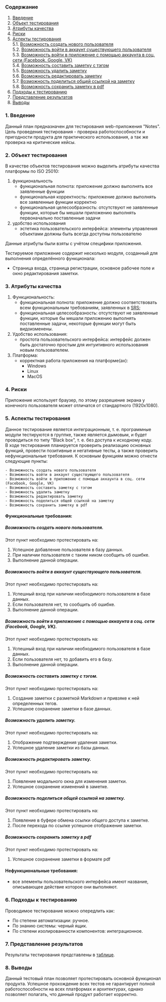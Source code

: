 ### Содержание
  1. [Введение](#1)
  2. [Объект тестирования](#2)
  3. [Атрибуты качества](#3)
  4. [Риски](#4)
  5. [Аспекты тестирования](#5)<br>
    5.1. [Возможность создать нового пользователя](#001)<br>
    5.2. [Возможность войти в аккаунт существующего пользователя](#002)<br>
    5.3. [Возможность войти в приложение с помощью аккаунта в соц. сети (Facebook, Google, VK)](#003)<br>
    5.4. [Возможность составить заметку с тэгом](#004)<br>
    5.5. [Возможность удалить заметку](#005)<br>
    5.6. [Возможность редактировать заметку](#006)<br>
    5.7. [Возможность поделиться общей ссылкой на заметку](#007)<br>
    5.8. [Возможность сохранить заметку в pdf](#008)<br>
6. [Подходы к тестированию](#6)
7. [Представление результатов](#7)
8. [Выводы](#8)


<a name="1"></a>
### 1. Введение
Данный план предназначен для тестирования web-приложения "Notes". Цель проведения тестирования - проверка работоспособности и пригодности продукта для практического использования, а так же проверка на критические кейсы.

<a name="2"></a>
### 2. Объект тестирования
В качестве объектов тестирования можно выделить атрибуты качества платформы по ISO 25010:
1. функциональность
	- функциональная полнота: приложение должно выполнять все заявленные функции
	- функциональная корректность: приложение должно выполнять все заявленные функции корректно
	- функциональная целесообразность: отсутствуют не заявленные функции, которые бы мешали приложению выполнять первоначально поставленные задачи
2. удобство использования
	- эстетика пользовательского интерфейса: элементы управления объектами должны быть всегда доступны пользователю
	
Данные атрибуты были взяты с учётом специфики приложения.

Тестируемое приложение содержит несколько модуля, созданный для выполнения определённого функционала:
 - Страница входа, cтраница регистрации, основное рабочее поле и окно редактирования заметки.


<a name="3"></a>
### 3. Атрибуты качества
1. Функциональность:
    - функциональная полнота: приложение должно соответствовать всем функциональным требованиям, заявленных в [SRS](https://github.com/moonkracker/notes/blob/master/Documents/Requirements/Requirements%20Document.md);
    - функциональная целесообразность: отсутствуют не заявленные функции, которые бы мешали приложению выполнять поставленные задачи, некоторые функции могут быть видоизменены.
2. Удобство использования:
    - простота пользовательского интерфейса: интерфейс должен быть достаточно простым для интуитивного использования новым пользователем.
3. Платформа:
    - корректная работа приложения на платформе(ах):
      - Windows 
      - Linux
      - MacOS
      

<a name="4"></a>
### 4. Риски
Приложение использует браузер, по этому разрешение экрана у конечного пользователя может отличатся от стандартного (1920х1080). 


<a name="5"></a>
### 5. Аспекты тестирования
Данное тестирование является интеграционным, т. е. программные модули тестируются в группке, также является дымовым, и будет проводиться по типу "Black box", т. е. без доступа к исходному коду.<br>
В ходе тестирования планируется проверить реализацию основных функций, провести позитивные и негативные тесты, а также проверить нефункциональные требования. К основным функциям можно отнести следующие пункты:

    - Возможность создать нового пользователя
    - Возможность войти в аккаунт существующего пользователя
    - Возможность войти в приложение с помощью аккаунта в соц. сети (Facebook, Google, VK)
    - Возможность составить заметку с тэгом
    - Возможность удалить заметку
    - Возможность редактировать заметку
    - Возможность поделиться общей ссылкой на заметку
    - Возможность сохранить заметку в pdf

#### Функциональные требования:

<a name="001"></a>
##### Возможность создать нового пользователя.
Этот пункт необходимо протестировать на:
1. Успешное добавление пользователя в базу данных.
2. При наличии пользователя с таким ником сообщить об ошибке.
3. Выполнение данной операции.

<a name="002"></a>
##### Возможность войти в аккаунт существующего пользователя.
Этот пункт необходимо протестировать на:
1. Успешный вход при наличии необходимого пользователя в базе данных.
2. Если пользователя нет, то сообщить об ошибке.
3. Выполнение данной операции.

<a name="003"></a>
##### Возможность войти в приложение с помощью аккаунта в соц. сети (Facebook, Google, VK).
Этот пункт необходимо протестировать на:
1. Успешный вход при наличии необходимого пользователя в базе данных.
2. Если пользователя нет, то добавить его в базу.
3. Выполнение данной операции.

<a name="004"></a>
##### Возможность составить заметку с тэгом.
Этот пункт необходимо протестировать на:
1. Создание заметки с разметкой Markdown и привзяке к ней определенных тегов.
2. Успешное сохранение заметки в базе данных.

<a name="005"></a>
##### Возможность удалить заметку.
Этот пункт необходимо протестировать на:
1. Отображение подтверждения удаления заметки.
2. Успешное удаление заметки из базы данных.

<a name="006"></a>
##### Возможность редактировать заметку.
Этот пункт необходимо протестировать на:
1. Появление модального окна для изменения заметки.
2. Успешное сохранение изменений в заметке.  

<a name="007"></a>
##### Возможность поделиться общей ссылкой на заметку.
Этот пункт необходимо протестировать на:
1. Появление в буфере обмена ссылки общего доступа к заметке.
2. После перехода по ссылке успешное отображение заметки.

<a name="008"></a>
##### Возможность сохранить заметку в pdf
Этот пункт необходимо протестировать на:
1. Успешное сохранение заметки в формате pdf

#### Нефункциональные требования:
- все элементы пользовательского интерфейса имеют название, описывающее действие которое они выполняют.

<a name="6"></a>
### 6. Подходы к тестированию
Проводимое тестирование можно опередлить как:
  - По степени автоматизации: ручное.
  - По знанию системы: черный ящик.
  - По степени изолированности компонентов: интеграционное.

<a name="7"></a>
### 7. Представление результатов
Результаты тестирования представлены в [таблице](https://github.com/moonkracker/notes/blob/master/Test/testingResult.md).

<a name="8"></a>
### 8. Выводы
Данный тестовый план позволяет протестировать основной функционал продукта. Успешное прохождение всех тестов не гарантирует полной работоспособности на всех платформах и архитектурах, однако позволяет полагать, что данный продукт работает корректно.
